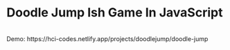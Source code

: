 # Doodle Jump Ish Game In JavaScript  
<br>
Demo:  
https://hci-codes.netlify.app/projects/doodlejump/doodle-jump
